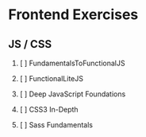 # Frontend Exercises 

## JS / CSS 
1. [ ] FundamentalsToFunctionalJS
2. [ ] FunctionalLiteJS
3. [ ] Deep JavaScript Foundations

4. [ ] CSS3 In-Depth
5. [ ] Sass Fundamentals